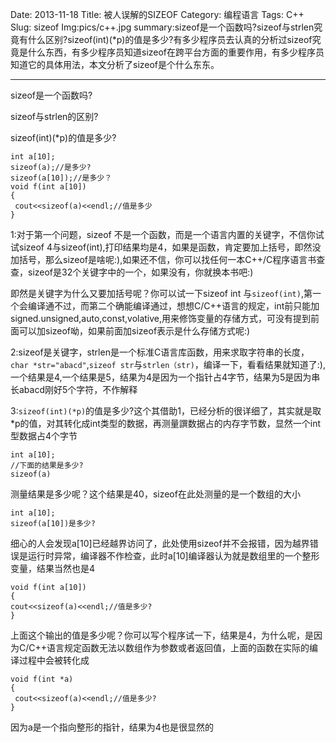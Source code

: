 ﻿Date: 2013-11-18
Title: 被人误解的SIZEOF
Category: 编程语言
Tags: C++
Slug: sizeof
Img:pics/c++.jpg
summary:sizeof是一个函数吗?sizeof与strlen究竟有什么区别?sizeof(int)(*p)的值是多少?有多少程序员去认真的分析过sizeof究竟是什么东西，有多少程序员知道sizeof在跨平台方面的重要作用，有多少程序员知道它的具体用法，本文分析了sizeof是个什么东东。

----------

sizeof是一个函数吗?

sizeof与strlen的区别?

sizeof(int)(*p)的值是多少?

	int a[10];
	sizeof(a);//是多少?
	sizeof(a[10]);//是多少？
	void f(int a[10])
	{
     cout<<sizeof(a)<<endl;//值是多少
	}
1:对于第一个问题，sizeof 不是一个函数，而是一个语言内置的关键字，不信你试试sizeof 4与sizeof(int),打印结果均是4，如果是函数，肯定要加上括号，即然没加括号，那么sizeof是啥呢:),如果还不信，你可以找任何一本C++/C程序语言书查查，sizeof是32个关键字中的一个，如果没有，你就换本书吧:)

即然是关键字为什么又要加括号呢？你可以试一下sizeof int 与`sizeof(int)`,第一个会编译通不过，而第二个确能编译通过，想想C/C++语言的规定，int前只能加signed.unsigned,auto,const,volative,用来修饰变量的存储方式，可没有提到前面可以加sizeof呦，如果前面加sizeof表示是什么存储方式呢:)

2:sizeof是关键字，strlen是一个标准C语言库函数，用来求取字符串的长度，`char *str="abacd"`,`sizeof str`与`strlen（str)`，编译一下，看看结果就知道了:),一个结果是4,一个结果是5，结果为4是因为一个指针占4字节，结果为5是因为串长abacd刚好5个字符，不作解释

3:`sizeof(int)(*p)`的值是多少?这个其借助1，已经分析的很详细了，其实就是取*p的值，对其转化成int类型的数据，再测量譔数据占的内存字节数，显然一个int型数据占4个字节

	int a[10];
	//下面的结果是多少?
	sizeof(a)

测量结果是多少呢？这个结果是40，sizeof在此处测量的是一个数组的大小

	int a[10];
	sizeof(a[10])是多少?

细心的人会发现a[10]已经越界访问了，此处使用sizeof并不会报错，因为越界错误是运行时异常，编译器不作检查，此时a[10]编译器认为就是数组里的一个整形变量，结果当然也是4

	void f(int a[10])
	{
	cout<<sizeof(a)<<endl;//值是多少?
	}

上面这个输出的值是多少呢？你可以写个程序试一下，结果是4，为什么呢，是因为C/C++语言规定函数无法以数组作为参数或者返回值，上面的函数在实际的编译过程中会被转化成

	void f(int *a)
	{
	 cout<<sizeof(a)<<endl;//值是多少?
	}

因为a是一个指向整形的指针，结果为4也是很显然的